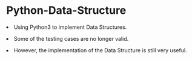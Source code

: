 # Python-Data-Structure
<p><li>Using Python3 to implement Data Structures.</li></p>

<p><li>Some of the testing cases are no longer valid.</li></p>

<p><li>However, the implementation of the Data Structure is still very useful.</li></p>

